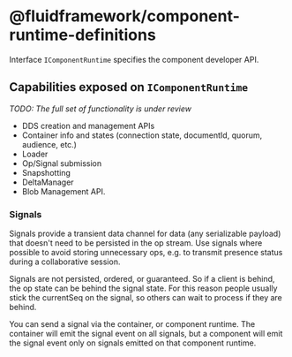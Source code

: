 # @fluidframework/component-runtime-definitions

Interface `IComponentRuntime` specifies the component developer API.

## Capabilities exposed on `IComponentRuntime`

_TODO: The full set of functionality is under review_

- DDS creation and management APIs
- Container info and states (connection state, documentId, quorum, audience, etc.)
- Loader
- Op/Signal submission
- Snapshotting
- DeltaManager
- Blob Management API.

### Signals

Signals provide a transient data channel for data (any serializable payload)
that doesn't need to be persisted in the op stream.
Use signals where possible to avoid storing unnecessary ops, e.g. to transmit presence status during a collaborative session.

Signals are not persisted, ordered, or guaranteed. So if a client is behind, the op state can be behind the signal state.
For this reason people usually stick the currentSeq on the signal, so others can wait to process if they are behind.

You can send a signal via the container, or component runtime. The container will emit the signal event on all signals,
but a component will emit the signal event only on signals emitted on that component runtime.
